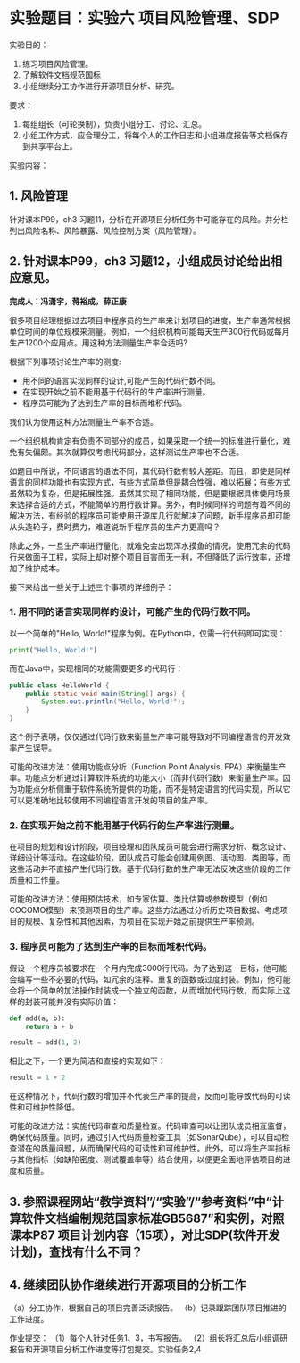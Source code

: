 # 实验题目：实验六 项目风险管理、SDP

实验目的：

1. 练习项目风险管理。
2. 了解软件文档规范国标
3. 小组继续分工协作进行开源项目分析、研究。 

要求：
1. 每组组长（可轮换制），负责小组分工、讨论、汇总。
2. 小组工作方式，应合理分工，将每个人的工作日志和小组进度报告等文档保存到共享平台上。

实验内容：

## 1. 风险管理

针对课本P99，ch3 习题11，分析在开源项目分析任务中可能存在的风险。并分栏列出风险名称、风险暴露、风险控制方案（风险管理）。



## 2. 针对课本P99，ch3 习题12，小组成员讨论给出相应意见。

**完成人：冯潇宇，蒋裕成，薛正康**

很多项目经理根据过去项目中程序员的生产率来计划项目的进度，生产率通常根据单位时间的单位规模来测量。例如，一个组织机构可能每天生产300行代码或每月生产1200个应用点。用这种方法测量生产率合适吗?

根据下列事项讨论生产率的测度:

- 用不同的语言实现同样的设计,可能产生的代码行数不同。
- 在实现开始之前不能用基于代码行的生产率进行测量。
- 程序员可能为了达到生产率的目标而堆积代码。



我们认为使用这种方法测量生产率不合适。

一个组织机构肯定有负责不同部分的成员，如果采取一个统一的标准进行量化，难免有失偏颇。其次就算仅考虑代码部分，这样测试生产率也不合适。

如题目中所说，不同语言的语法不同，其代码行数有较大差距。而且，即使是同样语言的同样功能也有实现方式，有些方式简单但是耦合性强，难以拓展；有些方式虽然较为复杂，但是拓展性强。虽然其实现了相同功能，但是要根据具体使用场景来选择合适的方式，不能简单的用行数计算。另外，有时候同样的问题有着不同的解决方法，有经验的程序员可能使用开源库几行就解决了问题，新手程序员却可能从头造轮子，费时费力，难道说新手程序员的生产力更高吗？

除此之外，一旦生产率进行量化，就难免会出现浑水摸鱼的情况，使用冗余的代码行来做面子工程，实际上却对整个项目百害而无一利，不但降低了运行效率，还增加了维护成本。

接下来给出一些关于上述三个事项的详细例子：

### 1. 用不同的语言实现同样的设计，可能产生的代码行数不同。

以一个简单的"Hello, World!"程序为例。在Python中，仅需一行代码即可实现：

```python
print("Hello, World!")
```

而在Java中，实现相同的功能需要更多的代码行：

```java
public class HelloWorld {
    public static void main(String[] args) {
        System.out.println("Hello, World!");
    }
}
```

这个例子表明，仅仅通过代码行数来衡量生产率可能导致对不同编程语言的开发效率产生误导。

可能的改进方法：使用功能点分析（Function Point Analysis, FPA）来衡量生产率。功能点分析通过计算软件系统的功能大小（而非代码行数）来衡量生产率。因为功能点分析侧重于软件系统所提供的功能，而不是特定语言的代码实现，所以它可以更准确地比较使用不同编程语言开发的项目的生产率。

### 2. 在实现开始之前不能用基于代码行的生产率进行测量。

在项目的规划和设计阶段，项目经理和团队成员可能会进行需求分析、概念设计、详细设计等活动。在这些阶段，团队成员可能会创建用例图、活动图、类图等，而这些活动并不直接产生代码行数。基于代码行数的生产率无法反映这些阶段的工作质量和工作量。

可能的改进方法：使用预估技术，如专家估算、类比估算或参数模型（例如COCOMO模型）来预测项目的生产率。这些方法通过分析历史项目数据、考虑项目的规模、复杂性和其他因素，为项目在实现开始之前提供生产率预测。

### 3. 程序员可能为了达到生产率的目标而堆积代码。

假设一个程序员被要求在一个月内完成3000行代码。为了达到这一目标，他可能会编写一些不必要的代码，如冗余的注释、重复的函数或过度封装。例如，他可能会将一个简单的加法操作封装成一个独立的函数，从而增加代码行数，而实际上这样的封装可能并没有实际价值：

```python
def add(a, b):
    return a + b

result = add(1, 2)
```

相比之下，一个更为简洁和直接的实现如下：

```python
result = 1 + 2
```

在这种情况下，代码行数的增加并不代表生产率的提高，反而可能导致代码的可读性和可维护性降低。

可能的改进方法：实施代码审查和质量检查。代码审查可以让团队成员相互监督，确保代码质量。同时，通过引入代码质量检查工具（如SonarQube），可以自动检查潜在的质量问题，从而确保代码的可读性和可维护性。此外，可以将生产率指标与其他指标（如缺陷密度、测试覆盖率等）结合使用，以便更全面地评估项目的进度和质量。

## 3. 参照课程网站“教学资料”/“实验”/“参考资料”中“计算软件文档编制规范国家标准GB5687”和实例，对照课本P87 项目计划内容（15项），对比SDP(软件开发计划)，查找有什么不同？



## 4. 继续团队协作继续进行开源项目的分析工作

（a）分工协作，根据自己的项目完善泛读报告。 
（b）记录跟踪团队项目推进的工作进度。 



作业提交：
（1）每个人针对任务1、3，书写报告。
（2）组长将汇总后小组调研报告和开源项目分析工作进度等打包提交。实验任务2,4
